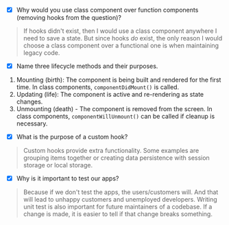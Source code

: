 - [x] Why would you use class component over function components (removing hooks from the question)?

> If hooks didn't exist, then I would use a class component anywhere I need to save a state. But since hooks *do* exist, the only reason I would choose a class component over a functional one is when maintaining legacy code.

- [x] Name three lifecycle methods and their purposes.

1. Mounting (birth): The component is being built and rendered for the first time. In class components, `componentDidMount()` is called.
2. Updating (life): The component is active and re-rendering as state changes.
3. Unmounting (death) - The component is removed from the screen. In class components, `componentWillUnmount()` can be called if cleanup is necessary.

- [x] What is the purpose of a custom hook?

> Custom hooks provide extra functionality. Some examples are grouping items together or creating data persistence with session storage or local storage.


- [x] Why is it important to test our apps?

> Because if we don't test the apps, the users/customers will. And that will lead to unhappy customers and unemployed developers.
> Writing unit test is also important for future maintainers of a codebase. If a change is made, it is easier to tell if that change breaks something.
